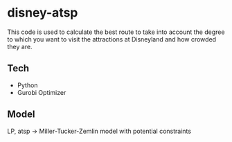 # disney-atsp
This code is used to calculate the best route to take into account the degree to which you want to visit the attractions at Disneyland and how crowded they are.
## Tech
- Python
- Gurobi Optimizer
## Model
LP, atsp -> Miller-Tucker-Zemlin model with potential constraints
